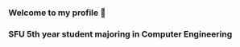### Welcome to my profile 👋
### SFU 5th year student majoring in Computer Engineering
<!--
**Bryce-Leung/Bryce-Leung** is a ✨ _special_ ✨ repository because its `README.md` (this file) appears on your GitHub profile.
